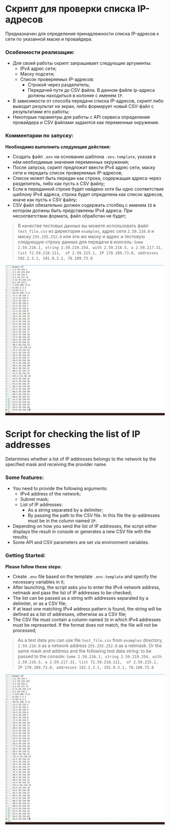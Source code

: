 # Скрипт для проверки списка IP-адресов

Предназначен для определения принадлежности списка IP-адресов к сети по указанной маске и провайдера.

### Особенности реализации:
+ Для своей работы скрипт запрашивает следующие аргументы:
    - IPv4 адрес сети;
    - Маску подсети;
    - Список проверяемых IP-адресов:
      * Строкой через разделитель;
      * Передачей пути до CSV файла. В данном файле ip-адреса должны находиться в колонке с именем `IP`.
+ В зависимости от способа передачи списка IP-адресов, скрипт либо выводит результат на экран, либо формирует новый 
CSV-файл с результатами его работы;
+ Некоторые параметры для работы с API сервиса определения провайдера и CSV файлами задаются как переменные окружения. 

### Комментарии по запуску:
**Необходимо выполнить следующие действия:**
+ Создать файл `.env` на основании шаблона `.env.template`, указав в нём необходимые значения переменных окружения;
+ После запуска, скрипт предложит ввести IPv4 адрес сети, маску сети и передать список проверяемых IP-адресов;
+ Список может быть передан как строка, содержащая адреса через разделитель, либо как пусть к CSV файлу;
+ Если в переданной строке будет найдено хотя бы одно соответствие шаблону IPv4 адреса, строка будет определена как 
список адресов, иначе как пусть к CSV файлу;
+ CSV файл обязательно должен содержать столбец с именем `ID` в котором должны быть представлены IPv4 адреса. 
При несоответствии формата, файл обработан не будет;

>В качестве тестовых данных вы можете использовать файл `test_file.csv` из директории `examples`, адрес сети 
`2.59.216.0` и маску `255.255.252.0` или эти же маску и адрес и тестовую следующую строку данных для 
передачи в консоль: `Some 2.59.216.1, string 2.59.219.254, with 2.59.216.5, a 2.59.217.31, list 72.59.218.111, 
> of 2.59.215.1, IP 178.109.73.0, addresses 192.2.3.1, 191.0.3.1, 78.109.73.0`


<img src="screenshots/preview.gif" alt="preview" width="800"/>


# Script for checking the list of IP addresses

Determines whether a list of IP addresses belongs to the network by the specified mask and receiving the provider name.

### Some features:
+ You need to provide the following arguments:
    - IPv4 address of the network;
    - Subnet mask;
    - List of IP addresses:
      * As a string separated by a delimiter;
      * By passing the path to the CSV file. In this file the ip-addresses must be in the column named `IP`.
+ Depending on how you send the list of IP addresses, the script either displays the result in console 
or generates a new CSV file with the results;
+ Some API and CSV parameters are set via environment variables.


### Getting Started:
**Please follow these steps:**
+ Create `.env` file based on the template `.env.template` and specify the necessary variables in it;
+ After launching, the script asks you to enter the IPv4 network address, netmask and pass the list of IP addresses 
to be checked;
+ The list can be passed as a string with addresses separated by a delimiter, or as a CSV file;
+ If at least one matching IPv4 address pattern is found, the string will be defined as 
a list of addresses, otherwise as a CSV file;
+ The CSV file must contain a column named `ID` in which IPv4 addresses must be represented. 
If the format does not match, the file will not be processed;

>As a test data you can use file `test_file.csv` from `examples` directory, `2.59.216.0` as a network address 
`255.255.252.0` as a netmask. Or the same mask and address and the following test data string:
to be passed to the console: `Some 2.59.216.1, string 2.59.219.254, with 2.59.216.5, a 2.59.217.31, list 72.59.218.111, 
> of 2.59.215.1, IP 178.109.73.0, addresses 192.2.3.1, 191.0.3.1, 78.109.73.0`

<img src="screenshots/preview.gif" alt="preview" width="800"/>
